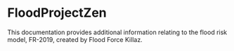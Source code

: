 # FloodProjectZen

This documentation provides additional information relating to the flood risk model, FR-2019, created by Flood Force Killaz. 
